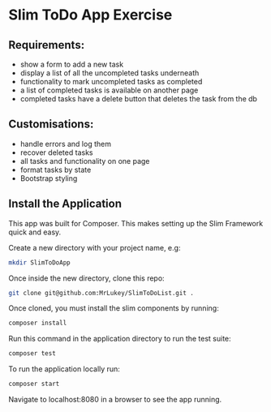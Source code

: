 # Slim ToDo App Exercise

## Requirements: 
- show a form to add a new task
- display a list of all the uncompleted tasks underneath
- functionality to mark uncompleted tasks as completed
- a list of completed tasks is available on another page
- completed tasks have a delete button that deletes the task from the db

## Customisations:
- handle errors and log them
- recover deleted tasks
- all tasks and functionality on one page
- format tasks by state
- Bootstrap styling

## Install the Application
This app was built for Composer. This makes setting up the Slim Framework quick and easy.

Create a new directory with your project name, e.g:

```bash
mkdir SlimToDoApp
```

Once inside the new directory, clone this repo:

```bash
git clone git@github.com:MrLukey/SlimToDoList.git .
```

Once cloned, you must install the slim components by running:

```bash
composer install
```

Run this command in the application directory to run the test suite:
```bash
composer test
```

To run the application locally run:
```bash
composer start
```

Navigate to localhost:8080 in a browser to see the app running.
